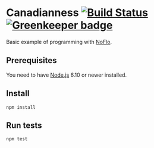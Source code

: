 # Canadianness [![Build Status](https://travis-ci.org/noflo/canadianness.svg?branch=master)](https://travis-ci.org/noflo/canadianness) [![Greenkeeper badge](https://badges.greenkeeper.io/noflo/canadianness.svg)](https://greenkeeper.io/)

Basic example of programming with [NoFlo](https://noflojs.org).

## Prerequisites

You need to have [Node.js](http://nodejs.org) 6.10 or newer installed.

## Install

    npm install

## Run tests

    npm test
